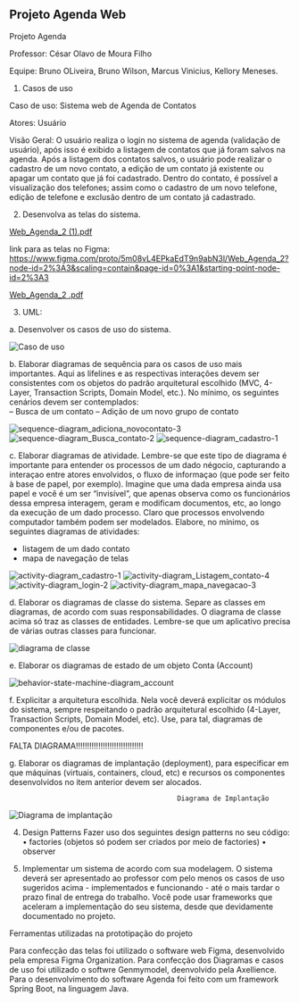 ## Projeto Agenda Web

Projeto Agenda

Professor: César Olavo de Moura Filho

Equipe: Bruno OLiveira, 
        Bruno Wilson,
        Marcus Vinicius,
        Kellory Meneses.



1) Casos de uso


Caso de uso: Sistema web de Agenda de Contatos

Atores: Usuário

Visão Geral: O usuário realiza o login no sistema de agenda (validação de usuário), após isso é exibido a listagem de contatos que já foram salvos na agenda. Após a listagem dos contatos salvos, o usuário pode realizar o cadastro de um novo contato, a edição de um contato já existente ou apagar um contato que já foi cadastrado.
Dentro do contato, é possível a visualização dos telefones; assim como o cadastro de um novo telefone, edição de telefone e exclusão dentro de um contato já cadastrado.



2) Desenvolva as telas do sistema.

[Web_Agenda_2 (1).pdf](https://github.com/BrunoSnt07/Projeto-Agenda/files/6816566/Web_Agenda_2.1.pdf)

link para as telas no Figma: https://www.figma.com/proto/5m08vL4EPkaEdT9n9abN3l/Web_Agenda_2?node-id=2%3A3&scaling=contain&page-id=0%3A1&starting-point-node-id=2%3A3

[Web_Agenda_2 .pdf](https://github.com/BrunoSnt07/Projeto-Agenda/files/6817373/Web_Agenda_2.1.pdf)


3) UML:

a. Desenvolver os casos de uso do sistema. 

![Caso de uso](https://user-images.githubusercontent.com/23100493/125636586-a6c7ae36-9772-4265-91d9-68863b826a5b.jpeg)

b. Elaborar diagramas de sequência para os casos de uso mais importantes. Aqui as lifelines e as  respectivas interações devem ser consistentes com os objetos do padrão arquitetural escolhido (MVC, 4- Layer, Transaction Scripts, Domain Model, etc.). No mínimo, os seguintes cenários devem ser  contemplados:  
– Busca de um contato 
– Adição de um novo grupo de contato 

![sequence-diagram_adiciona_novocontato-3](https://user-images.githubusercontent.com/23100493/125648560-adcb4b45-e316-47f7-97d7-60e2eef21b45.jpeg)
![sequence-diagram_Busca_contato-2](https://user-images.githubusercontent.com/23100493/125649315-346240bd-e040-498c-9469-78b9e0ae9cf8.jpeg)
![sequence-diagram_cadastro-1](https://user-images.githubusercontent.com/23100493/125648567-28a8dcaf-47c4-4749-a9db-868d73a50f35.jpeg)



c. Elaborar diagramas de atividade. Lembre-se que este tipo de diagrama é importante para entender os  processos de um dado négocio, capturando a interaçao entre atores envolvidos, o fluxo de informaçao (que  pode ser feito à base de papel, por exemplo). Imagine que uma dada empresa ainda usa papel e você é um  ser “invisível”, que apenas observa como os funcionários dessa empresa interagem, geram e modificam  documentos, etc, ao longo da execução de um dado processo. Claro que processos envolvendo computador também podem ser modelados. 
Elabore, no mínimo, os seguintes diagramas de atividades:  
 - listagem de um dado contato 
 - mapa de navegação de telas  


![activity-diagram_cadastro-1](https://user-images.githubusercontent.com/23100493/125648629-c17e02fe-4bec-44c0-8463-497eb3732064.jpeg)
![activity-diagram_Listagem_contato-4](https://user-images.githubusercontent.com/23100493/125648633-18fdd805-65e3-4707-9532-bfbe7a881bd7.jpeg)
![activity-diagram_login-2](https://user-images.githubusercontent.com/23100493/125648636-40de6388-41c7-4f7c-92aa-6bacc87226a1.jpeg)
![activity-diagram_mapa_navegacao-3](https://user-images.githubusercontent.com/23100493/125648645-40d80109-8d13-485c-90f6-486a5e9d6bf8.jpeg)




d. Elaborar os diagramas de classe do sistema. Separe as classes em diagramas, de acordo com suas  responsabilidades. O diagrama de classe acima só traz as classes de entidades. Lembre-se que um  aplicativo precisa de várias outras classes para funcionar. 

![diagrama de classe](https://user-images.githubusercontent.com/23100493/125637414-0cd55f3c-055d-457f-9209-2623e2230cb3.jpeg)

e. Elaborar os diagramas de estado de um objeto Conta (Account) 

![behavior-state-machine-diagram_account](https://user-images.githubusercontent.com/23100493/125648724-6565ceed-4ad3-4806-8d2f-0fcda7d94bbb.jpeg)


f. Explicitar a arquitetura escolhida. Nela você deverá explicitar os módulos do sistema, sempre  respeitando o padrão arquitetural escolhido (4-Layer, Transaction Scripts, Domain Model, etc). Use, para  tal, diagramas de componentes e/ou de pacotes.

FALTA DIAGRAMA!!!!!!!!!!!!!!!!!!!!!!!!!!!!!!

g. Elaborar os diagramas de implantação (deployment), para especificar em que máquinas (virtuais,  containers, cloud, etc) e recursos os componentes desenvolvidos no item anterior devem ser alocados.


                                              Diagrama de Implantação

![Diagrama de implantação](https://user-images.githubusercontent.com/23100493/125639251-755defab-1e12-4b92-80a1-4830371f88a8.jpeg)


4) Design Patterns 
Fazer uso dos seguintes design patterns no seu código: 
• factories (objetos só podem ser criados por meio de factories) 
• observer 


5) Implementar um sistema de acordo com sua modelagem. O sistema deverá ser apresentado ao  professor com pelo menos os casos de uso sugeridos acima - implementados e funcionando - até o mais  tardar o prazo final de entrega do trabalho. Você pode usar frameworks que aceleram a implementação do  seu sistema, desde que devidamente documentado no projeto. 



Ferramentas utilizadas na prototipação do projeto

Para confecção das telas foi utilizado o software web Figma, desenvolvido pela empresa Figma Organization. Para confecção dos Diagramas e casos de uso foi utilizado o softwre
Genmymodel, deenvolvido pela Axellience. Para o desenvolvimento do software Agenda foi feito com um framework Spring Boot, na linguagem Java.



























